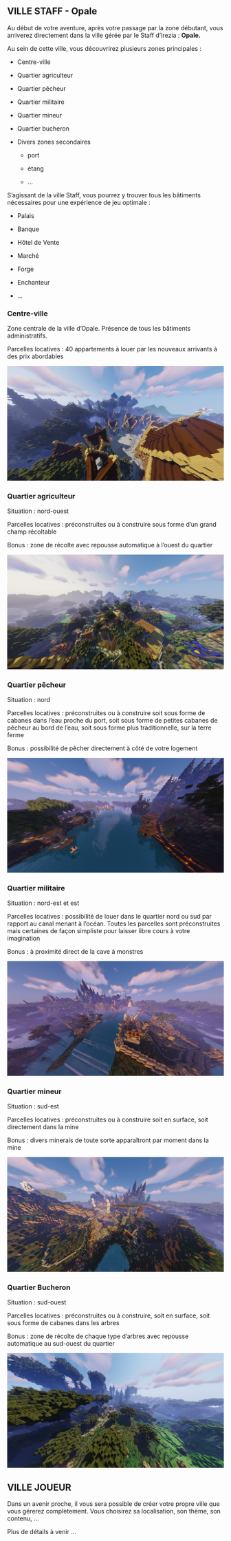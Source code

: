 ## VILLE STAFF - Opale

Au début de votre aventure, après votre passage par la zone débutant, vous arriverez directement dans la ville gérée par le Staff d’Irezia : **Opale.**



Au sein de cette ville, vous découvrirez plusieurs zones principales : 

* Centre-ville

* Quartier agriculteur

* Quartier pêcheur

* Quartier militaire

* Quartier mineur

* Quartier bucheron 

* Divers zones secondaires

    * port

    * étang

    * ...

S’agissant de la ville Staff, vous pourrez y trouver tous les bâtiments nécessaires pour une expérience de jeu optimale : 

* Palais

* Banque

* Hôtel de Vente

* Marché

* Forge

* Enchanteur

* ...



### **Centre-ville**
Zone centrale de la ville d’Opale. Présence de tous les bâtiments administratifs.

Parcelles locatives : 40 appartements à louer par les nouveaux arrivants à des prix abordables
 
![](img/villes/IR-VILLES-centre.png)



### **Quartier agriculteur**

Situation : nord-ouest

Parcelles locatives : préconstruites ou à construire sous forme d’un grand champ récoltable

Bonus : zone de récolte avec repousse automatique à l’ouest du quartier

![](img/villes/IR-VILLES-agri.png)



### **Quartier pêcheur**

Situation : nord

Parcelles locatives : préconstruites ou à construire soit sous forme de cabanes dans l’eau proche du port, soit sous forme de petites cabanes de pêcheur au bord de l’eau, soit sous forme plus traditionnelle, sur la terre ferme

Bonus : possibilité de pêcher directement à côté de votre logement

![](img/villes/IR-VILLES-pecheur.png)



### **Quartier militaire**

Situation : nord-est et est

Parcelles locatives : possibilité de louer dans le quartier nord ou sud par rapport au canal menant à l’océan. Toutes les parcelles sont préconstruites mais certaines de façon simpliste pour laisser libre cours à votre imagination

Bonus : à proximité direct de la cave à monstres 

![](img/villes/IR-VILLES-militaire.png)



### **Quartier mineur**

Situation : sud-est

Parcelles locatives : préconstruites ou à construire soit en surface, soit directement dans la mine

Bonus : divers minerais de toute sorte apparaîtront par moment dans la mine

![](img/villes/IR-VILLES-mineur.png)



### **Quartier Bucheron**

Situation : sud-ouest

Parcelles locatives : préconstruites ou à construire, soit en surface, soit sous forme de cabanes dans les arbres

Bonus : zone de récolte de chaque type d’arbres avec repousse automatique au sud-ouest du quartier

![](img/villes/IR-VILLES-bucheron.png)



## **VILLE JOUEUR**

Dans un avenir proche, il vous sera possible de créer votre propre ville que vous gérerez complètement. Vous choisirez sa localisation, son thème, son contenu, …

Plus de détails à venir … 